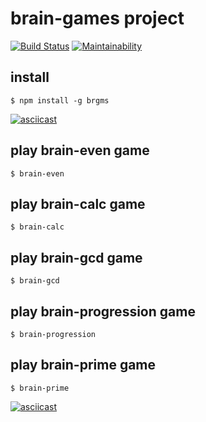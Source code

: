 # brain-games project
[![Build Status](https://travis-ci.org/sergmsk/project-lvl1-s364.svg?branch=master)](https://travis-ci.org/sergmsk/project-lvl1-s364) [![Maintainability](https://api.codeclimate.com/v1/badges/fd42fec1b2fc76af413d/maintainability)](https://codeclimate.com/github/sergmsk/project-lvl1-s364/maintainability)

## install
```$ npm install -g brgms```

[![asciicast](https://asciinema.org/a/Qok0LCDEjy4z2SCN0jiI5tchQ.png)](https://asciinema.org/a/Qok0LCDEjy4z2SCN0jiI5tchQ)

## play brain-even game
```$ brain-even```

## play brain-calc game
```$ brain-calc```

## play brain-gcd game
```$ brain-gcd```

## play brain-progression game
```$ brain-progression```

## play brain-prime game
```$ brain-prime```

[![asciicast](https://asciinema.org/a/axaCiCKiXUQd3bx2HZUZOSt0g.png)](https://asciinema.org/a/axaCiCKiXUQd3bx2HZUZOSt0g)
